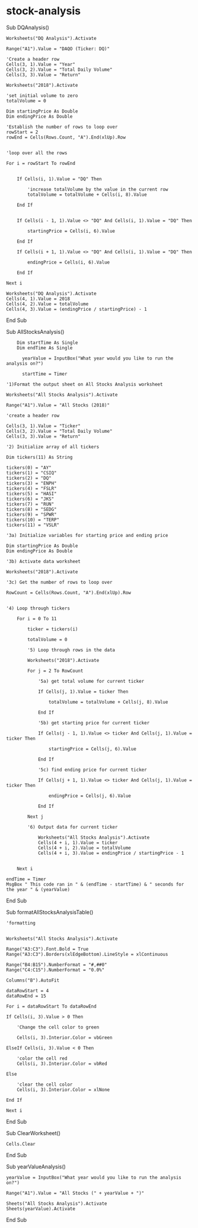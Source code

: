 # stock-analysis
Sub DQAnalysis()

    Worksheets("DQ Analysis").Activate
    
    Range("A1").Value = "DAQO (Ticker: DQ)"
    
    'Create a header row
    Cells(3, 1).Value = "Year"
    Cells(3, 2).Value = "Total Daily Volume"
    Cells(3, 3).Value = "Return"

    Worksheets("2018").Activate
    
    'set initial volume to zero
    totalVolume = 0
    
    Dim startingPrice As Double
    Dim endingPrice As Double
    
    'Establish the number of rows to loop over
    rowStart = 2
    rowEnd = Cells(Rows.Count, "A").End(xlUp).Row
    
    
    'loop over all the rows
    
    For i = rowStart To rowEnd
    
        
        If Cells(i, 1).Value = "DQ" Then
        
            'increase totalVolume by the value in the current row
            totalVolume = totalVolume + Cells(i, 8).Value
        
        End If
        
        
        If Cells(i - 1, 1).Value <> "DQ" And Cells(i, 1).Value = "DQ" Then
        
            startingPrice = Cells(i, 6).Value
            
        End If
        
        If Cells(i + 1, 1).Value <> "DQ" And Cells(i, 1).Value = "DQ" Then
        
            endingPrice = Cells(i, 6).Value
        
        End If

    Next i

    Worksheets("DQ Analysis").Activate
    Cells(4, 1).Value = 2018
    Cells(4, 2).Value = totalVolume
    Cells(4, 3).Value = (endingPrice / startingPrice) - 1

End Sub

Sub AllStocksAnalysis()

        Dim startTime As Single
        Dim endTime As Single
        
          yearValue = InputBox("What year would you like to run the analysis on?")
    
          startTime = Timer
          
    '1)Format the output sheet on All Stocks Analysis worksheet
    
    Worksheets("All Stocks Analysis").Activate
    
    Range("A1").Value = "All Stocks (2018)"
    
    'create a header row
    
    Cells(3, 1).Value = "Ticker"
    Cells(3, 2).Value = "Total Daily Volume"
    Cells(3, 3).Value = "Return"
    
    '2) Initialize array of all tickers
    
    Dim tickers(11) As String
    
    tickers(0) = "AY"
    tickers(1) = "CSIQ"
    tickers(2) = "DQ"
    tickers(3) = "ENPH"
    tickers(4) = "FSLR"
    tickers(5) = "HASI"
    tickers(6) = "JKS"
    tickers(7) = "RUN"
    tickers(8) = "SEDG"
    tickers(9) = "SPWR"
    tickers(10) = "TERP"
    tickers(11) = "VSLR"
    
    '3a) Initialize variables for starting price and ending price
    
    Dim startingPrice As Double
    Dim endingPrice As Double
    
    '3b) Activate data worksheet
    
    Worksheets("2018").Activate
    
    '3c) Get the number of rows to loop over
    
    RowCount = Cells(Rows.Count, "A").End(xlUp).Row
    
    
    '4) Loop through tickers
    
        For i = 0 To 11
        
            ticker = tickers(i)
        
            totalVolume = 0
            
            '5) Loop through rows in the data
            
            Worksheets("2018").Activate
            
            For j = 2 To RowCount
            
                '5a) get total volume for current ticker
                
                If Cells(j, 1).Value = ticker Then
                
                    totalVolume = totalVolume + Cells(j, 8).Value
                
                End If
                
                '5b) get starting price for current ticker
                
                If Cells(j - 1, 1).Value <> ticker And Cells(j, 1).Value = ticker Then
                
                    startingPrice = Cells(j, 6).Value
                
                End If
                                    
                '5c) find ending price for current ticker
                
                If Cells(j + 1, 1).Value <> ticker And Cells(j, 1).Value = ticker Then
                
                    endingPrice = Cells(j, 6).Value
                
                End If
                        
            Next j
        
            '6) Output data for current ticker
            
                Worksheets("All Stocks Analysis").Activate
                Cells(4 + i, 1).Value = ticker
                Cells(4 + i, 2).Value = totalVolume
                Cells(4 + i, 3).Value = endingPrice / startingPrice - 1
                     
        
        Next i
   
    endTime = Timer
    MsgBox " This code ran in " & (endTime - startTime) & " seconds for the year " & (yearValue)
    
End Sub

Sub formatAllStocksAnalysisTable()
    
    'formatting
    

    Worksheets("All Stocks Analysis").Activate
    
    Range("A3:C3").Font.Bold = True
    Range("A3:C3").Borders(xlEdgeBottom).LineStyle = xlContinuous
  
    Range("B4:B15").NumberFormat = "#,##0"
    Range("C4:C15").NumberFormat = "0.0%"
    
    Columns("B").AutoFit
    
    dataRowStart = 4
    dataRowEnd = 15
    
    For i = dataRowStart To dataRowEnd
    
    If Cells(i, 3).Value > 0 Then
    
        'Change the cell color to green
        
        Cells(i, 3).Interior.Color = vbGreen
    
    ElseIf Cells(i, 3).Value < 0 Then
    
        'color the cell red
        Cells(i, 3).Interior.Color = vbRed
    
    Else
    
        'clear the cell color
        Cells(i, 3).Interior.Color = xlNone
    
    End If
    
    Next i

    
End Sub

Sub ClearWorksheet()

    Cells.Clear
    
End Sub

Sub yearValueAnalysis()

    yearValue = InputBox("What year would you like to run the analysis on?")
    
    Range("A1").Value = "All Stocks (" + yearValue + ")"
    
    Sheets("All Stocks Analysis").Activate
    Sheets(yearValue).Activate
    
    
End Sub


